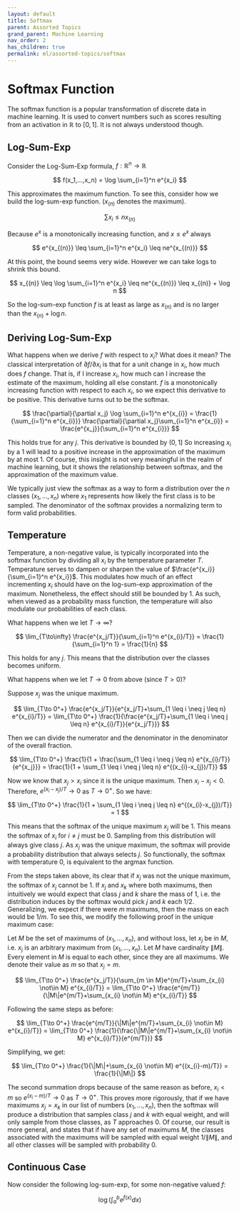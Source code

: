 ```yaml
---
layout: default
title: Softmax
parent: Assorted Topics
grand_parent: Machine Learning
nav_order: 2
has_children: true
permalink: ml/assorted-topics/softmax
---
```


# Softmax Function

The softmax function is a popular transformation of discrete data in machine learning. It is used to convert numbers such as scores resulting from an activation in $\mathbb{R}$ to $[0, 1]$. It is not always understood though.

## Log-Sum-Exp

Consider the Log-Sum-Exp formula, $f: \mathbb{R}^n \to \mathbb{R}$

$$
f(x_1,...,x_n) = \log \sum_{i=1}^n e^{x_i}
$$

This approximates the maximum function. To see this, consider how we build the log-sum-exp function. ($x_(n)$ denotes the maximum).

$$
\sum x_i \leq nx_{(n)}
$$

Because $e^x$ is a monotonically increasing function, and $x \leq e^x$ always

$$
e^{x_{(n)}} \leq \sum_{i=1}^n e^{x_i} \leq ne^{x_{(n)}}
$$

At this point, the bound seems very wide. However we can take logs to shrink this bound.

$$
x_{(n)} \leq \log \sum_{i=1}^n e^{x_i} \leq ne^{x_{(n)}} \leq x_{(n)} + \log n
$$

So the log-sum-exp function $f$ is at least as large as $x_{(n)}$ and is no larger than the $x_{(n)}+\log n$.

## Deriving Log-Sum-Exp

What happens when we derive $f$ with respect to $x_i$? What does it mean? The classical interpretation of $\partial f / \partial x_i$ is that for a unit change in $x_i$, how much does $f$ change. That is, if I increase $x_i$, how much can I increase the estimate of the maximum, holding all else constant. $f$ is a monotonically increasing function with respect to each $x_i$, so we expect this derivative to be positive. This derivative turns out to be the softmax.

$$
\frac{\partial}{\partial x_j} \log \sum_{i=1}^n e^{x_{i}} = \frac{1}{\sum_{i=1}^n e^{x_{i}}} \frac{\partial}{\partial x_j}\sum_{i=1}^n e^{x_{i}} = \frac{e^{x_j}}{\sum_{i=1}^n e^{x_{i}}}
$$

This holds true for any $j$. This derivative is bounded by $(0,1]$ So increasing $x_i$ by a 1 will lead to a positive increase in the approximation of the maximum by at most 1. Of course, this insight is not very meaningful in the realm of machine learning, but it shows the relationship between softmax, and the approximation of the maximum value. 

We typically just view the softmax as a way to form a distribution over the $n$ classes $(x_1,...,x_n)$ where $x_1$ represents how likely the first class is to be sampled. The denominator of the softmax provides a normalizing term to form valid probabilities.

## Temperature

Temperature, a non-negative value, is typically incorporated into the softmax function by dividing all $x_i$ by the temperature parameter $T$. Temperature serves to dampen or sharpen the value of $\frac{e^{x_i}}{\sum_{i=1}^n e^{x_i}}$. This modulates how much of an effect incrementing $x_i$ should have on the log-sum-exp approximation of the maximum. Nonetheless, the effect should still be bounded by 1. As such, when viewed as a probability mass function, the temperature will also modulate our probabilities of each class.

What happens when we let $T \to \infty$? 

$$
\lim_{T\to\infty} \frac{e^{x_j/T}}{\sum_{i=1}^n e^{x_{i}/T}} = \frac{1}{\sum_{i=1}^n 1} = \frac{1}{n}
$$

This holds for any $j$. This means that the distribution over the classes becomes uniform.

What happens when we let $T \to 0$ from above (since $T > 0$)?

Suppose $x_j$ was the unique maximum.

$$
\lim_{T\to 0^+} \frac{e^{x_j/T}}{e^{x_j/T}+\sum_{1 \leq i \neq j \leq n} e^{x_{i}/T}} = \lim_{T\to 0^+} \frac{1}{\frac{e^{x_j/T}+\sum_{1 \leq i \neq j \leq n} e^{x_{i}/T}}{e^{x_j/T}}}
$$

Then we can divide the numerator and the denominator in the denominator of the overall fraction.

$$
\lim_{T\to 0^+} \frac{1}{1 + \frac{\sum_{1 \leq i \neq j \leq n} e^{x_{i}/T}}{e^{x_j}}} = \frac{1}{1 + \sum_{1 \leq i \neq j \leq n} e^{(x_{i}-x_{j})/T}}
$$

Now we know that $x_j > x_i$ since it is the unique maximum. Then $x_i - x_j < 0$. Therefore, $e^{(x_{i}-x_{j})/T} \to 0$ as $T \to 0^+$. So we have:

$$
\lim_{T\to 0^+} \frac{1}{1 + \sum_{1 \leq i \neq j \leq n} e^{(x_{i}-x_{j})/T}} = 1
$$

This means that the softmax of the unique maximum $x_j$ will be 1. This means the softmax of $x_i$ for $i \neq j$ must be 0. Sampling from this distribution will always give class $j$. As $x_j$ was the unique maximum, the softmax will provide a probability distribution that always selects $j$. So functionally, the softmax with temperature 0, is equivalent to the argmax function.

From the steps taken above, its clear that if $x_j$ was not the unique maximum, the softmax of $x_j$ cannot be 1. If $x_j$ and $x_k$ where both maximums, then intuitively we would expect that class $j$ and $k$ share the mass of 1, i.e. the distribution induces by the softmax would pick $j$ and $k$ each 1/2. Generalizing, we expect if there were $m$ maximums, then the mass on each would be $1/m$. To see this, we modify the following proof in the unique maximum case:

Let $M$ be the set of maximums of $(x_1,...,x_n)$, and without loss, let $x_j$ be in $M$, i.e. $x_j$ is an arbitrary maximum from $(x_1,...,x_n)$. Let $M$ have cardinality $\|M\|$. Every element in $M$ is equal to each other, since they are all maximums. We denote their value as $m$ so that $x_j = m$.

$$
\lim_{T\to 0^+} \frac{e^{x_j/T}}{\sum_{m \in M}e^{m/T}+\sum_{x_{i} \not\in M} e^{x_{i}/T}} = \lim_{T\to 0^+} \frac{e^{m/T}}{\|M\|e^{m/T}+\sum_{x_{i} \not\in M} e^{x_{i}/T}}
$$

Following the same steps as before:

$$
\lim_{T\to 0^+} \frac{e^{m/T}}{\|M\|e^{m/T}+\sum_{x_{i} \not\in M} e^{x_{i}/T}} = \lim_{T\to 0^+} \frac{1}{\frac{\|M\|e^{m/T}+\sum_{x_{i} \not\in M} e^{x_{i}/T}}{e^{m/T}}}
$$

Simplifying, we get:

$$
\lim_{T\to 0^+} \frac{1}{\|M\|+\sum_{x_{i} \not\in M} e^{(x_{i}-m)/T}} = \frac{1}{\|M\|}
$$

The second summation drops because of the same reason as before, $x_{i} < m$ so $e^{(x_{i} - m)/T} \to 0$ as $T\to 0^+$. This proves more rigorously, that if we have maximums $x_j = x_k$ in our list of numbers $(x_1,...,x_n)$, then the softmax will produce a distribution that samples class $j$ and $k$ with equal weight, and will only sample from those classes, as $T$ approaches 0. Of course, our result is more general, and states that if have any set of maximums $M$, the classes associated with the maximums will be sampled with equal weight $1/\|M\|$, and all other classes will be sampled with probability 0. 

## Continuous Case

Now consider the following log-sum-exp, for some non-negative valued $f$:

$$
\log \left(\int_a^b e^{f(x)} dx\right)
$$

